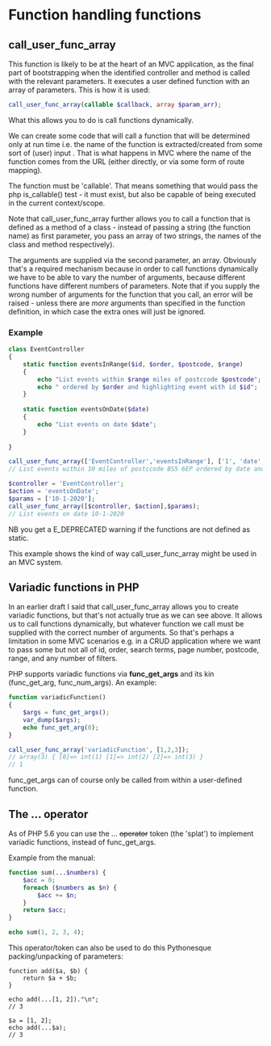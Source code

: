 # Function handling functions

## call_user_func_array

This function is likely to be at the heart of an MVC application, as the final part of bootstrapping when the identified controller and method is called with the relevant parameters. It executes a user defined function with an array of parameters. This is how it is used:

```php
call_user_func_array(callable $callback, array $param_arr);
```

What this allows you to do is call functions dynamically.

We can create some code that will call a function that will be determined only at run time i.e. the name of the function is extracted/created from some sort of (user) input . That is what happens in MVC where the name of the function comes from the URL (either directly, or via some form of route mapping).

The function must be 'callable'. That means something that would pass the php is_callable() test - it must exist, but also be capable of being executed in the current context/scope.

Note that call_user_func_array further allows you to call a function that is defined as a method of a class - instead of passing a string (the function name) as first parameter, you pass an array of two strings, the names of the class and method respectively).

The arguments are supplied via the second parameter, an array. Obviously that's a required mechanism because in order to call functions dynamically we have to be able to vary the number of arguments, because different functions have different numbers of parameters. Note that if you supply the wrong number of arguments for the function that you call, an error will be raised - unless there are *more* arguments than specified in the function definition, in which case the extra ones will just be ignored. 

### Example

```php
class EventController
{
    static function eventsInRange($id, $order, $postcode, $range)
    {
        echo "List events within $range miles of postccode $postcode";
        echo " ordered by $order and highlighting event with id $id";
    }
    
    static function eventsOnDate($date)
    {
        echo "List events on date $date";
    }
    
}

call_user_func_array(['EventController','eventsInRange'], ['1', 'date', 'BS5 6EP', '10']);
// List events within 10 miles of postccode BS5 6EP ordered by date and highlighting event with id 1

$controller = 'EventController';
$action = 'eventsOnDate';
$params = ['10-1-2020'];
call_user_func_array([$controller, $action],$params);
// List events on date 10-1-2020

```

NB you get a E_DEPRECATED warning if the functions are not defined as static.

This example shows the kind of way call_user_func_array might be used in an MVC system.  





## Variadic functions in PHP

In an earlier draft I said that call_user_func_array allows you to create variadic functions, but that's not actually true as we can see above. It allows us to call functions dynamically, but whatever function we call must be supplied with the correct number of arguments. So that's perhaps a limitation in some MVC scenarios e.g. in a CRUD application where we want to pass some but not all of id, order, search terms, page number, postcode, range, and any number of filters.

PHP supports variadic functions via **func_get_args** and its kin (func_get_arg, func_num_args). An example:

```php
function variadicFunction()
{
    $args = func_get_args();
    var_dump($args);
    echo func_get_arg(0);
}

call_user_func_array('variadicFunction', [1,2,3]);
// array(3) { [0]=> int(1) [1]=> int(2) [2]=> int(3) }
// 1
```

func_get_args can of course only be called from within a user-defined function.

## The ... operator

As of PHP 5.6 you can use the ... ~~operator~~ token (the 'splat') to implement variadic functions, instead of func_get_args.

Example from the manual:

```php
function sum(...$numbers) {
    $acc = 0;
    foreach ($numbers as $n) {
        $acc += $n;
    }
    return $acc;
}

echo sum(1, 2, 3, 4);
```

This operator/token can also be used to do this Pythonesque packing/unpacking of parameters:

```
function add($a, $b) {
    return $a + $b;
}

echo add(...[1, 2])."\n";
// 3

$a = [1, 2];
echo add(...$a);
// 3
```

